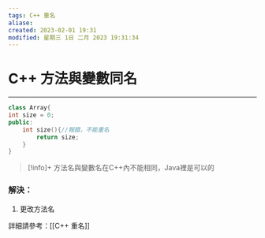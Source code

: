 ```yaml
---
tags: C++ 重名
aliase: 
created: 2023-02-01 19:31
modified: 星期三 1日 二月 2023 19:31:34
---
```


# C++ 方法與變數同名
***
```cpp
class Array{
int size = 0;
public:
	int size(){//報錯，不能重名
		return size;
	}
}
```

>[!info]+
>方法名與變數名在C++內不能相同，Java裡是可以的
### 解決：
1. 更改方法名


詳細請參考：[[C++ 重名]]